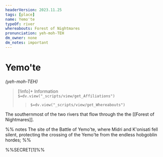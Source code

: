 ```yaml
---
headerVersion: 2023.11.25
tags: [place]
name: Yemo'te
typeOf: river
whereabouts: Forest of Nightmares
pronunciation: yeh-moh-TEH
dm_owner: none
dm_notes: important
---
```

# Yemo'te
*(yeh-moh-TEH)*
>[!info]+ Information  
> `$=dv.view("_scripts/view/get_Affiliations")`  
>> `$=dv.view("_scripts/view/get_Whereabouts")`

The southernmost of the two rivers that flow through the the [[Forest of Nightmares]]. 

%% notes
The site of the Battle of Yemo'te, where Midri and K'onisati fell silent, protecting the crossing of the Yemo'te from the endless hobgoblin hordes;
%%

%%SECRET[1]%%
